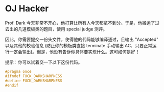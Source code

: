 # OJ Hacker

Prof. Dark 今天非常不开心，他打算让所有人今天都拿不到分。于是，他搬运了过去出的几道模板类的题目，使用 special judge 测评。

因此，你需要提交一份头文件，使得他的代码能够编译通过，且输出 "Accepted" 以及其他的校验信息 (防止你的模板类直接 terminate 手动输出 AC，只要正常运行一定会输出)。但是，他没有告诉你具体要实现什么。这可如何是好！

提示：你可以试着交一下以下这份代码。

```C++
#pragma once
#ifndef FUCK_DARKSHARPNESS
#define FUCK_DARKSHARPNESS
#endif
```
